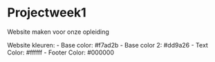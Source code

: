 # Projectweek1
Website maken voor onze opleiding

Website kleuren:
    - Base color: #f7ad2b
    - Base color 2: #dd9a26
    - Text Color: #ffffff
    - Footer Color: #000000